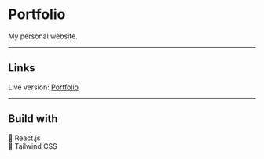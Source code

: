 # Portfolio

My personal website.

---

## Links

Live version: [Portfolio](https://anngladz.github.io/portfolio/)

---

## Build with

:small_blue_diamond: React.js  
:small_blue_diamond: Tailwind CSS
